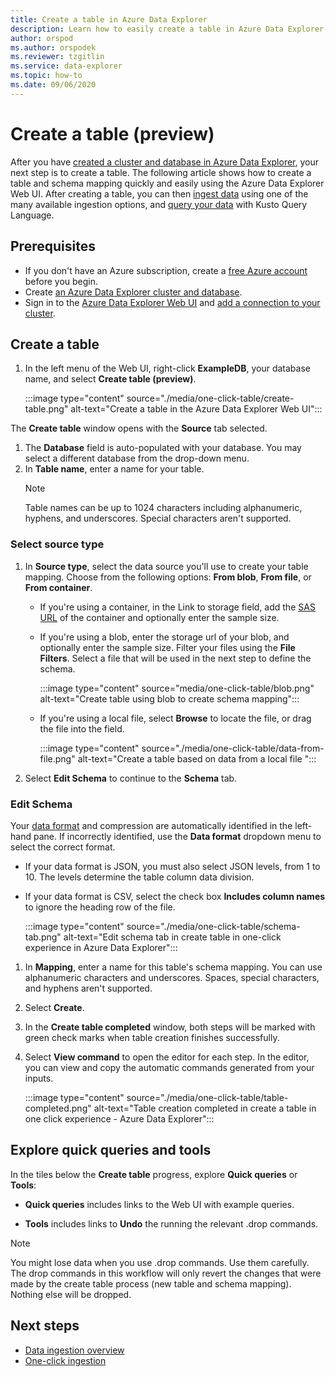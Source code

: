 ```yaml
---
title: Create a table in Azure Data Explorer
description: Learn how to easily create a table in Azure Data Explorer with the one-click experience.
author: orspod
ms.author: orspodek
ms.reviewer: tzgitlin
ms.service: data-explorer
ms.topic: how-to
ms.date: 09/06/2020
---
```


# Create a table (preview)

After you have [created a cluster and database in Azure Data Explorer](create-cluster-database-portal.md), your next step is to create a table. The following article shows how to create a table and schema mapping quickly and easily using the Azure Data Explorer Web UI. After creating a table, you can then [ingest data](ingest-data-overview.md) using one of the many available ingestion options, and [query your data](write-queries.md) with Kusto Query Language.

## Prerequisites

* If you don't have an Azure subscription, create a [free Azure account](https://azure.microsoft.com/free/) before you begin.
* Create [an Azure Data Explorer cluster and database](create-cluster-database-portal.md).
* Sign in to the [Azure Data Explorer Web UI](https://dataexplorer.azure.com/) and [add a connection to your cluster](web-query-data.md#add-clusters).

## Create a table

1. In the left menu of the Web UI, right-click **ExampleDB**, your database name, and select **Create table (preview)**.

    :::image type="content" source="./media/one-click-table/create-table.png" alt-text="Create a table in the Azure Data Explorer Web UI":::

The **Create table** window opens with the **Source** tab selected.
1. The **Database** field is auto-populated with your database. You may select a different database from the drop-down menu.
1. In **Table name**, enter a name for your table. 
    > [!NOTE]
    >  Table names can be up to 1024 characters including alphanumeric, hyphens, and underscores. Special characters aren't supported.

### Select source type

1. In **Source type**, select the data source you'll use to create your table mapping. Choose from the following options: **From blob**, **From file**, or **From container**.
   
    * If you're using a container, in the Link to storage field, add the [SAS URL](/azure/vs-azure-tools-storage-explorer-blobs#get-the-sas-for-a-blob-container) of the container and optionally enter the sample size. 
    * If you're using a blob, enter the storage url of your blob, and optionally enter the sample size. Filter your files using the **File Filters**. Select a file that will be used in the next step to define the schema.

        :::image type="content" source="media/one-click-table/blob.png" alt-text="Create table using blob to create schema mapping":::
    
    * If you're using a local file, select **Browse** to locate the file, or drag the file into the field.

        :::image type="content" source="./media/one-click-table/data-from-file.png" alt-text="Create a table based on data from a local file ":::
    
1. Select **Edit Schema** to continue to the **Schema** tab.

### Edit Schema

Your [data format](ingest-data-one-click.md#file-formats) and compression are automatically identified in the left-hand pane. If incorrectly identified, use the **Data format** dropdown menu to select the correct format.

   * If your data format is JSON, you must also select JSON levels, from 1 to 10. The levels determine the table column data division.
   * If your data format is CSV, select the check box **Includes column names** to ignore the heading row of the file.

        :::image type="content" source="./media/one-click-table/schema-tab.png" alt-text="Edit schema tab in create table in one-click experience in Azure Data Explorer":::
 
1. In **Mapping**, enter a name for this table's schema mapping. You can use alphanumeric characters and underscores. Spaces, special characters, and hyphens aren't supported.
1. Select **Create**.
1. In the **Create table completed** window, both steps will be marked with green check marks when table creation finishes successfully.
1. Select **View command** to open the editor for each step. In the editor, you can view and copy the automatic commands generated from your inputs.
    
    :::image type="content" source="./media/one-click-table/table-completed.png" alt-text="Table creation completed in create a table in one click experience - Azure Data Explorer":::
 
## Explore quick queries and tools

In the tiles below the **Create table** progress, explore **Quick queries** or **Tools**:

* **Quick queries** includes links to the Web UI with example queries.

* **Tools** includes links to **Undo** the running the relevant .drop commands.

> [!NOTE]
> You might lose data when you use .drop commands. Use them carefully. <br>
> The drop commands in this workflow will only revert the changes that were made by the create table process (new table and schema mapping). Nothing else will be dropped.

## Next steps

* [Data ingestion overview](ingest-data-overview.md)
* [One-click ingestion](ingest-data-one-click.md)
  
